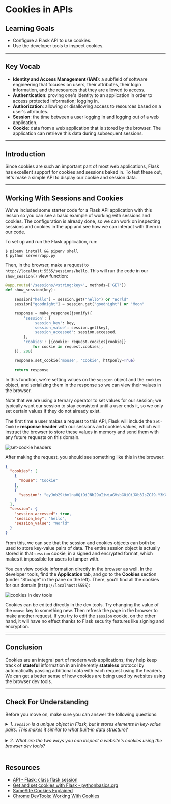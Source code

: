 # Cookies in APIs

## Learning Goals

- Configure a Flask API to use cookies.
- Use the developer tools to inspect cookies.

***

## Key Vocab

- **Identity and Access Management (IAM)**: a subfield of software engineering that
  focuses on users, their attributes, their login information, and the resources
  that they are allowed to access.
- **Authentication**: proving one's identity to an application in order to
  access protected information; logging in.
- **Authorization**: allowing or disallowing access to resources based on a
  user's attributes.
- **Session**: the time between a user logging in and logging out of a web
  application.
- **Cookie**: data from a web application that is stored by the browser. The
  application can retrieve this data during subsequent sessions.

***

## Introduction

Since cookies are such an important part of most web applications, Flask has
excellent support for cookies and sessions baked in. To test these out, let's
make a simple API to display our cookie and session data.

***

## Working With Sessions and Cookies

We've included some starter code for a Flask API application with this lesson so
you can see a basic example of working with sessions and cookies. The
configuration is already done, so we can work on inspecting sessions and cookies
in the app and see how we can interact with them in our code.

To set up and run the Flask application, run:

```console
$ pipenv install && pipenv shell
$ python server/app.py
```

Then, in the browser, make a request to `http://localhost:5555/sessions/hello`.
This will run the code in our `show_session()` view function:

```py
@app.route('/sessions/<string:key>', methods=['GET'])
def show_session(key):

    session["hello"] = session.get("hello") or "World"
    session["goodnight"] = session.get("goodnight") or "Moon"

    response = make_response(jsonify({
        'session': {
            'session_key': key,
            'session_value': session.get(key),
            'session_accessed': session.accessed,
        },
        'cookies': [{cookie: request.cookies[cookie]}
            for cookie in request.cookies],
    }), 200)

    response.set_cookie('mouse', 'Cookie', httponly=True)

    return response
```

In this function, we're setting values on the `session` object and the `cookies`
object, and serializing them in the response so we can view their values in the
browser.

Note that we are using a ternary operator to set values for our session; we
typically want our session to stay consistent until a user ends it, so we only
set certain values if they do not already exist.

The first time a user makes a request to this API, Flask will include the
`Set-Cookie` **response header** with our sessions and cookies values, which
will instruct the browser to store these values in memory and send them with any
future requests on this domain.

![set-cookie headers](
    https://curriculum-content.s3.amazonaws.com/python/python-p4-cookies-in-flask-api-1.png)

After making the request, you should see something like this in the browser:

```json
{
  "cookies": [
    {
      "mouse": "Cookie"
    },
    {
      "session": "eyJnb29kbmlnaHQiOiJNb29uIiwiaGVsbG8iOiJXb3JsZCJ9.Y3KXKQ.oTqGI6rmhKDNLizZaHfJadRybUc"
    }
  ],
  "session": {
    "session_accessed": true,
    "session_key": "hello",
    "session_value": "World"
  }
}
```

From this, we can see that the session and cookies objects can both be used to
store key-value pairs of data. The entire session object is actually stored in
that `session` cookie, in a signed and encrypted format, which makes it
impossible for users to tamper with.

You can view cookie information directly in the browser as well. In the
developer tools, find the **Application** tab, and go to the **Cookies** section
(under "Storage" in the pane on the left). There, you'll find all the cookies
for our domain (`http://localhost:5555`):

![cookies in dev tools](
    https://curriculum-content.s3.amazonaws.com/python/python-p4-cookies-in-flask-api-2.png)

Cookies can be edited directly in the dev tools. Try changing the value of the
`mouse` key to something new. Then refresh the page in the browser to
make another request. If you try to edit the `session` cookie, on the other
hand, it will have no effect thanks to Flask security features like signing and
encryption.

***

## Conclusion

Cookies are an integral part of modern web applications; they help keep track of
**stateful** information in an inherently **stateless** protocol by
automatically passing additional data with each request using the headers. We
can get a better sense of how cookies are being used by websites using the
browser dev tools.

***

## Check For Understanding

Before you move on, make sure you can answer the following questions:

<details>
  <summary>
    <em>1. <code>session</code> is a unique object in Flask, but it stores
        elements in key-value pairs. This makes it similar to what built-in data
        structure?</em>
  </summary>

  <p>A dictionary.</p>
</details>
<br/>

<details>
  <summary>
    <em>2. What are the two ways you can inspect a website's cookies using the
        browser dev tools?</em>
  </summary>

  <p>The Network and Application tabs.</p>
</details>
<br/>

## Resources

- [API - Flask: class flask.session](https://flask.palletsprojects.com/en/2.2.x/api/#flask.session)
- [Get and set cookies with Flask - pythonbasics.org](https://pythonbasics.org/flask-cookies/)
- [SameSite Cookies Explained][same site cookies]
- [Chrome DevTools: Working With Cookies](https://developer.chrome.com/docs/devtools/storage/cookies/)

[same site cookies]: https://web.dev/samesite-cookies-explained/
